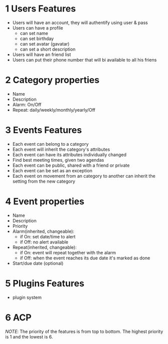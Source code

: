 1 Users Features
===============================
* Users will have an account, they will authentify using user & pass
* Users can have a profile
	* can set name
	* can set birthday
	* can set avatar (gavatar)
	* can set a short description
* Users will have an friend list
* Users can put their phone number that will bi available to all his friens    

2 Category properties
===============================
* Name
* Description
* Alarm: On/Off
* Repeat: daily/weekly/monthly/yearly/Off

3 Events Features
===============================
* Each event can belong to a category
* Each event will inherit the category's attributes
* Each event can have its attributes individually changed
* Find best meeting times, given two agendas
* Each event can be public, shared with a friend or private
* Each event can be set as an exception
* Each event on movement from an category to another can inherit the setting from the new category

4 Event properties
===============================
* Name
* Description
* Priority
* Alarm(inherited, changeable): 
    * if On: set date/time to alert
    * if Off: no alert available
* Repeat(inherited, changeable):
    * if On: event will repeat together with the alarm 
    * if Off: when the event reaches its due date it's marked as done
* Start/due date (optional)

5 Plugins Features
===============================
* plugin system

6 ACP
===============================

*NOTE*: The priority of the features is from top to bottom. The highest priority is 1 and the lowest is 6. 
